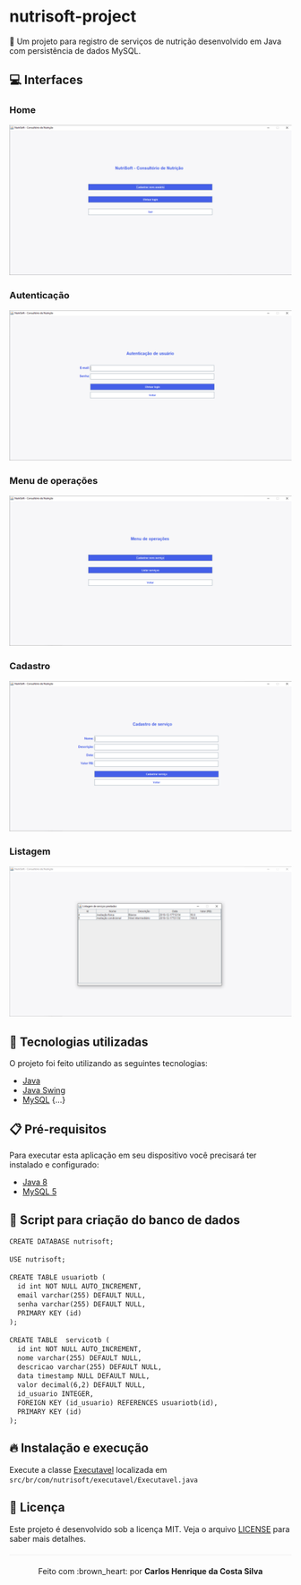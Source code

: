 # nutrisoft-project
:herb: Um projeto para registro de serviços de nutrição desenvolvido em Java com persistência de dados MySQL.

## :computer: Interfaces

### Home
<p align="center">
    <img src="/img/home.png">
</p>

### Autenticação
<p align="center">
    <img src="/img/auth.png">
</p>

### Menu de operações
<p align="center">
    <img src="/img/menu.png">
</p>

### Cadastro
<p align="center">
    <img src="/img/register-service.png">
</p>

### Listagem
<p align="center">
    <img src="/img/service-list.png">
</p>

## :rocket: Tecnologias utilizadas  
O projeto foi feito utilizando as seguintes tecnologias:

- [Java](https://www.java.com/pt_BR/download/faq/java8.xml)
- [Java Swing](https://docs.oracle.com/javase/tutorial/uiswing/)
- [MySQL](https://dev.mysql.com/)
{...}

## :clipboard: Pré-requisitos

Para executar esta aplicação em seu dispositivo você precisará ter instalado e configurado:
* <a href="https://www.mysql.com/" target="_blank">Java 8</a>
* <a href="https://www.oracle.com/java/technologies/javase-jdk8-downloads.html" target="_blank">MySQL 5</a>

## :floppy_disk: Script para criação do banco de dados

```
CREATE DATABASE nutrisoft;

USE nutrisoft;

CREATE TABLE usuariotb (
  id int NOT NULL AUTO_INCREMENT,
  email varchar(255) DEFAULT NULL,
  senha varchar(255) DEFAULT NULL,
  PRIMARY KEY (id)
);

CREATE TABLE  servicotb (
  id int NOT NULL AUTO_INCREMENT,
  nome varchar(255) DEFAULT NULL,
  descricao varchar(255) DEFAULT NULL,
  data timestamp NULL DEFAULT NULL,
  valor decimal(6,2) DEFAULT NULL,
  id_usuario INTEGER,
  FOREIGN KEY (id_usuario) REFERENCES usuariotb(id),
  PRIMARY KEY (id)
);
```

## :fire: Instalação e execução
Execute a classe [Executavel](/src/br/com/nutrisoft/executavel/Executavel.java) localizada em `src/br/com/nutrisoft/executavel/Executavel.java`

## :page_facing_up: Licença 
Este projeto é desenvolvido sob a licença MIT. Veja o arquivo [LICENSE](LICENSE.md) para saber mais detalhes.

<p align="center" style="margin-top: 20px; border-top: 1px solid #eee; padding-top: 20px;">Feito com :brown_heart: por <strong> Carlos Henrique da Costa Silva </strong> </p>
